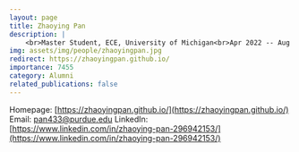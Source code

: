 ```yaml
---
layout: page
title: Zhaoying Pan
description: |
    <br>Master Student, ECE, University of Michigan<br>Apr 2022 -- Aug 2023<br><span style='color:blue'>PhD student, Purdue University</span>
img: assets/img/people/zhaoyingpan.jpg
redirect: https://zhaoyingpan.github.io/
importance: 7455
category: Alumni
related_publications: false
---
```

Homepage: [https://zhaoyingpan.github.io/](https://zhaoyingpan.github.io/)
Email: [pan433@purdue.edu](mailto:pan433@purdue.edu)
LinkedIn: [https://www.linkedin.com/in/zhaoying-pan-296942153/](https://www.linkedin.com/in/zhaoying-pan-296942153/)
